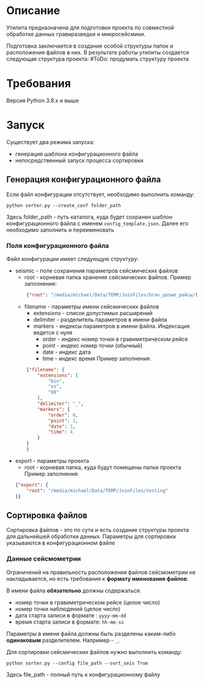 # Описание  
Утилита предназначена для подготовки проекта по совместной обработке 
данных гравиразведки и микросейсмики.  
  
Подготовка заключается в создание особой структуры папок и расположения 
файлов в них.
В результате работы утилиты создается следующая структура проекта:
#ToDo: продумать структуру проекта
 
# Требования  
Версия Python 3.8.x и выше

# Запуск  
Существует два режима запуска:
+ генерация шаблона конфигурационного файла
+ непосредственный запуск процесса сортировки

## Генерация конфигурационного файла
Если файл конфигурации отсутствует, необходимо выполнить команду:
```commandline
python sorter.py --create_conf folder_path
``` 
Здесь folder_path - путь каталога, куда будет сохранен шаблон 
конфигурационного файла с именем `config_template.json`. Далее его необходимо заполнить и переименовать

### Поля конфигурационного файла
Файл конфигурации имеет следующую структуру:
+ seismic - поле сохранения параметров сейсмических файлов
	+ root - корневая папка хранения сейсмических файлов.
	Пример заполнения:
	```json
	    {"root": "/media/michael/Data/TEMP/JoinFiles/Grav_целые_рейсы/testing"}
	```
	+ filename - параметры имени сейсмических файлов
		+ extensions - список допустимых расширений
		+ delimiter - разделитель параметров в имени файла
		+ markers - индексы параметров в имени файла. Индексация ведется с нуля
			+ order - индекс номер точки в гравиметрическом рейсе
			+ point - индекс номер точки (обычный)
			+ date - индекс дата
			+ time - индекс время
		Пример заполнения:
	```json
		{"filename": {
            "extensions": [
                "bin",
                "xx",
                "00"
            ],
            "delimiter": "_",
            "markers": {
                "order": 0,
                "point": 1,
                "date": 3,
                "time": 4
            }
        }
        }
	```
+ export - параметры проекта
	+ root - корневая папка, куда будут помещены папки проекта
	Пример заполнения:
	```json
	{"export": {
        "root": "/media/michael/Data/TEMP/JoinFiles/testing"
    }}
	```

## Сортировка файлов
Сортировка файлов - это по сути и есть создание структуры проекта для дальнейшей обработки данных. Параметры для сортировки указываются в конфигурационном файле

### Данные сейсмометрии
Ограничений на правильность расположения файлов сейсмометрии не накладывается, но есть требования к **формату именования файлов**:

В имени файла **обязательно** должны содержаться:
+ номер точки в гравиметрическом рейсе (целое число)
+ номер точки наблюдений (целое число)
+ дата старта записи в формате : ``yyyy-mm-dd``
+ время старта записи в формате: `hh-mm-ss`

Параметры в имени файла должны быть разделены каким-либо **одинаковым** разделителем. Например - `_`.

Для сортировки сейсмических файлов нужно выполнить команду:
```commandline
python sorter.py --config file_path --sort_seis True
```
Здесь file_path - полный путь к конфигурационному файлу